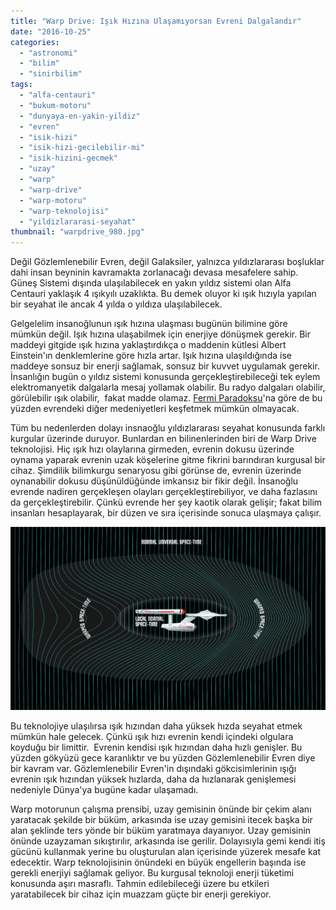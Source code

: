 ```yaml
---
title: "Warp Drive: Işık Hızına Ulaşamıyorsan Evreni Dalgalandır"
date: "2016-10-25"
categories: 
  - "astronomi"
  - "bilim"
  - "sinirbilim"
tags: 
  - "alfa-centauri"
  - "bukum-motoru"
  - "dunyaya-en-yakin-yildiz"
  - "evren"
  - "isik-hizi"
  - "isik-hizi-gecilebilir-mi"
  - "isik-hizini-gecmek"
  - "uzay"
  - "warp"
  - "warp-drive"
  - "warp-motoru"
  - "warp-teknolojisi"
  - "yildizlararasi-seyahat"
thumbnail: "warpdrive_980.jpg"
---
```


Değil Gözlemlenebilir Evren, değil Galaksiler, yalnızca yıldızlararası boşluklar dahi insan beyninin kavramakta zorlanacağı devasa mesafelere sahip. Güneş Sistemi dışında ulaşılabilecek en yakın yıldız sistemi olan Alfa Centauri yaklaşık 4 ışıkyılı uzaklıkta. Bu demek oluyor ki ışık hızıyla yapılan bir seyahat ile ancak 4 yılda o yıldıza ulaşılabilecek.

Gelgelelim insanoğlunun ışık hızına ulaşması bugünün bilimine göre mümkün değil. Işık hızına ulaşabilmek için enerjiye dönüşmek gerekir. Bir maddeyi gitgide ışık hızına yaklaştırdıkça o maddenin kütlesi Albert Einstein'ın denklemlerine göre hızla artar. Işık hızına ulaşıldığında ise maddeye sonsuz bir enerji sağlamak, sonsuz bir kuvvet uygulamak gerekir. İnsanlığın bugün o yıldız sistemi konusunda gerçekleştirebileceği tek eylem elektromanyetik dalgalarla mesaj yollamak olabilir. Bu radyo dalgaları olabilir, görülebilir ışık olabilir,  fakat madde olamaz. [Fermi Paradoksu](http://sabahlatan.com/blog/dunya-disi-yasam-ve-fermi-paradoksu/)'na göre de bu yüzden evrendeki diğer medeniyetleri keşfetmek mümkün olmayacak.

Tüm bu nedenlerden dolayı insnaoğlu yıldızlararası seyahat konusunda farklı kurgular üzerinde duruyor. Bunlardan en bilinenlerinden biri de Warp Drive teknolojisi. Hiç ışık hızı olaylarına girmeden, evrenin dokusu üzerinde oynama yaparak evrenin uzak köşelerine gitme fikrini barındıran kurgusal bir cihaz. Şimdilik bilimkurgu senaryosu gibi görünse de, evrenin üzerinde oynanabilir dokusu düşünüldüğünde imkansız bir fikir değil. İnsanoğlu evrende nadiren gerçekleşen olayları gerçekleştirebiliyor, ve daha fazlasını da gerçekleştirebilir. Çünkü evrende her şey kaotik olarak gelişir; fakat bilim insanları hesaplayarak, bir düzen ve sıra içerisinde sonuca ulaşmaya çalışır.

![Warp motoru](images/WarpDrive.jpg)

Bu teknolojiye ulaşılırsa ışık hızından daha yüksek hızda seyahat etmek mümkün hale gelecek. Çünkü ışık hızı evrenin kendi içindeki olgulara koyduğu bir limittir.  Evrenin kendisi ışık hızından daha hızlı genişler. Bu yüzden gökyüzü gece karanlıktır ve bu yüzden Gözlemlenebilir Evren diye bir kavram var. Gözlemlenebilir Evren'in dışındaki gökcisimlerinin ışığı evrenin ışık hızından yüksek hızlarda, daha da hızlanarak genişlemesi nedeniyle Dünya'ya bugüne kadar ulaşamadı.

Warp motorunun çalışma prensibi, uzay gemisinin önünde bir çekim alanı yaratacak şekilde bir büküm, arkasında ise uzay gemisini itecek başka bir alan şeklinde ters yönde bir büküm yaratmaya dayanıyor. Uzay gemisinin önünde uzayzaman sıkıştırılır, arkasında ise gerilir. Dolayısıyla gemi kendi itiş gücünü kullanmak yerine bu oluşturulan alan içerisinde yüzerek mesafe kat edecektir. Warp teknolojisinin önündeki en büyük engellerin başında ise gerekli enerjiyi sağlamak geliyor. Bu kurgusal teknoloji enerji tüketimi konusunda aşırı masraflı. Tahmin edilebileceği üzere bu etkileri yaratabilecek bir cihaz için muazzam güçte bir enerji gerekiyor.
